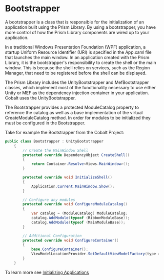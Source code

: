 # Bootstrapper

A bootstrapper is a class that is responsible for the initialization of an application built using the Prism Library. By using a bootstrapper, you have more control of how the Prism Library components are wired up to your application.

In a traditional Windows Presentation Foundation (WPF) application, a startup Uniform Resource Identifier (URI) is specified in the App.xaml file that launches the main window. 
In an application created with the Prism Library, it is the bootstrapper's responsibility to create the shell or the main window. This is because the shell relies on services, such as the Region Manager, that need to be registered before the shell can be displayed.

The Prism Library includes the UnityBootstrapper and MefBootstrapper classes, which implement most of the functionality necessary to use either Unity or MEF as the dependency injection container in your application.
Cobalt uses the UnityBootstrapper.

The Bootstrapper provides a protected ModuleCatalog property to reference the catalog as well as a base implementation of the virtual CreateModuleCatalog method. 
In order for modules to be initialized they must be configured in the Bootstrapper.

Take for example the Bootstrapper from the Cobalt Project:
```csharp
public class Bootstrapper : UnityBootstrapper
    {
        // Create the MainWindow Shell
        protected override DependencyObject CreateShell()
        {
            return Container.Resolve<Views.MainWindow>();
        }

        protected override void InitializeShell()
        {
            Application.Current.MainWindow.Show();
        }

        // Configure any modules
        protected override void ConfigureModuleCatalog()
        {
            var catalog = (ModuleCatalog) ModuleCatalog;
            catalog.AddModule(typeof (RibbonModuleBase));
            catalog.AddModule(typeof (MainModuleBase));
        }

        // Additional Configuration
        protected override void ConfigureContainer()
        {
            base.ConfigureContainer();
            ViewModelLocationProvider.SetDefaultViewModelFactory(type => Container.Resolve(type));
        }
    }
```

To learn more see [Initializing Applications](https://msdn.microsoft.com/en-us/library/gg430868(v=pandp.40).aspx)
